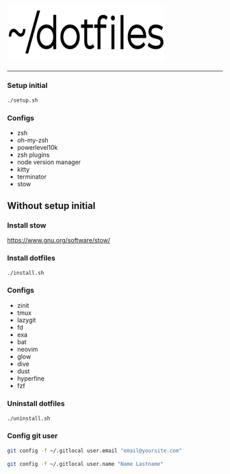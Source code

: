 ![dotfiles-logo](./assets/logo.png)

###

---

### Setup initial

```sh
./setup.sh
```

### Configs

- zsh
- oh-my-zsh
- powerlevel10k
- zsh plugins
- node version manager
- kitty
- terminator
- stow

## Without setup initial

### Install stow

https://www.gnu.org/software/stow/

### Install dotfiles

```
./install.sh
```

### Configs

- zinit
- tmux
- lazygit
- fd
- exa
- bat
- neovim
- glow
- dive
- dust
- hyperfine
- fzf

### Uninstall dotfiles

```
./uninstall.sh
```

### Config git user

```sh
git config -f ~/.gitlocal user.email "email@yoursite.com"
```

```sh
git config -f ~/.gitlocal user.name "Name Lastname"
```
